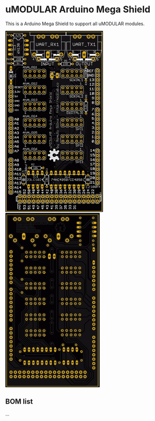 # uMODULAR Arduino Mega Shield

This is a Arduino Mega Shield to support all uMODULAR modules.

![Image of uMODULAR Arduino Mega Shield pcb top view](https://raw.githubusercontent.com/midilab/uMODULAR/master/platforms/arduino/umodular_mega_shield/umodular_mega_shield_rev02_top.png)
![Image of uMODULAR Arduino Mega Shield pcb bottom view](https://raw.githubusercontent.com/midilab/uMODULAR/master/platforms/arduino/umodular_mega_shield/umodular_mega_shield_rev02_bottom.png)

## BOM list

...
